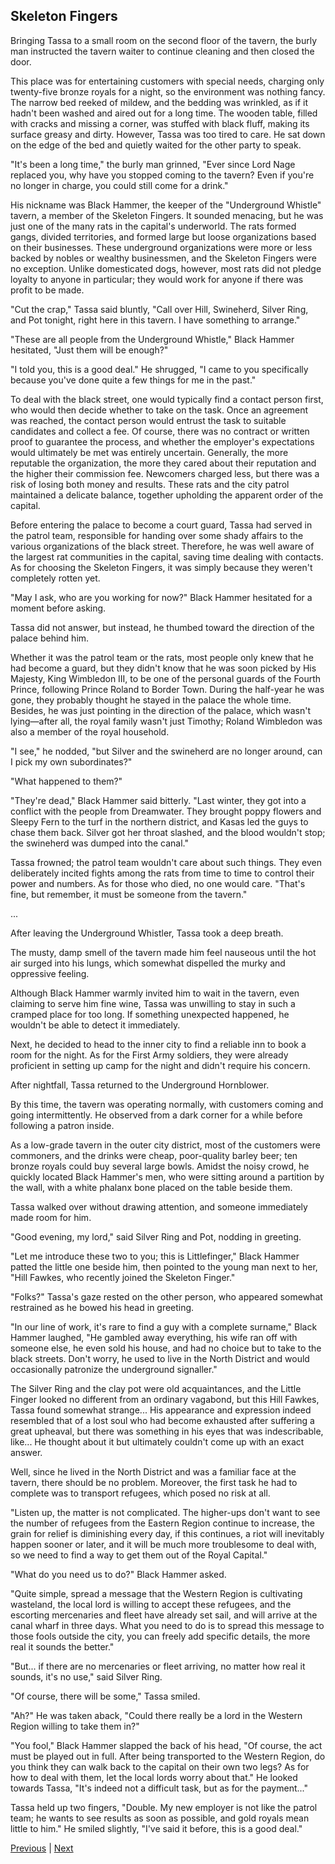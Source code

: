 ## Skeleton Fingers
Bringing Tassa to a small room on the second floor of the tavern, the burly man instructed the tavern waiter to continue cleaning and then closed the door.



This place was for entertaining customers with special needs, charging only twenty-five bronze royals for a night, so the environment was nothing fancy. The narrow bed reeked of mildew, and the bedding was wrinkled, as if it hadn't been washed and aired out for a long time. The wooden table, filled with cracks and missing a corner, was stuffed with black fluff, making its surface greasy and dirty. However, Tassa was too tired to care. He sat down on the edge of the bed and quietly waited for the other party to speak.



"It's been a long time," the burly man grinned, "Ever since Lord Nage replaced you, why have you stopped coming to the tavern? Even if you're no longer in charge, you could still come for a drink."



His nickname was Black Hammer, the keeper of the "Underground Whistle" tavern, a member of the Skeleton Fingers. It sounded menacing, but he was just one of the many rats in the capital's underworld. The rats formed gangs, divided territories, and formed large but loose organizations based on their businesses. These underground organizations were more or less backed by nobles or wealthy businessmen, and the Skeleton Fingers were no exception. Unlike domesticated dogs, however, most rats did not pledge loyalty to anyone in particular; they would work for anyone if there was profit to be made.



"Cut the crap," Tassa said bluntly, "Call over Hill, Swineherd, Silver Ring, and Pot tonight, right here in this tavern. I have something to arrange."



"These are all people from the Underground Whistle," Black Hammer hesitated, "Just them will be enough?"



"I told you, this is a good deal." He shrugged, "I came to you specifically because you've done quite a few things for me in the past."



To deal with the black street, one would typically find a contact person first, who would then decide whether to take on the task. Once an agreement was reached, the contact person would entrust the task to suitable candidates and collect a fee. Of course, there was no contract or written proof to guarantee the process, and whether the employer's expectations would ultimately be met was entirely uncertain. Generally, the more reputable the organization, the more they cared about their reputation and the higher their commission fee. Newcomers charged less, but there was a risk of losing both money and results. These rats and the city patrol maintained a delicate balance, together upholding the apparent order of the capital.



Before entering the palace to become a court guard, Tassa had served in the patrol team, responsible for handing over some shady affairs to the various organizations of the black street. Therefore, he was well aware of the largest rat communities in the capital, saving time dealing with contacts. As for choosing the Skeleton Fingers, it was simply because they weren't completely rotten yet.



"May I ask, who are you working for now?" Black Hammer hesitated for a moment before asking.

Tassa did not answer, but instead, he thumbed toward the direction of the palace behind him.

Whether it was the patrol team or the rats, most people only knew that he had become a guard, but they didn't know that he was soon picked by His Majesty, King Wimbledon III, to be one of the personal guards of the Fourth Prince, following Prince Roland to Border Town. During the half-year he was gone, they probably thought he stayed in the palace the whole time. Besides, he was just pointing in the direction of the palace, which wasn't lying—after all, the royal family wasn't just Timothy; Roland Wimbledon was also a member of the royal household.

"I see," he nodded, "but Silver and the swineherd are no longer around, can I pick my own subordinates?"

"What happened to them?"

"They're dead," Black Hammer said bitterly. "Last winter, they got into a conflict with the people from Dreamwater. They brought poppy flowers and Sleepy Fern to the turf in the northern district, and Kasas led the guys to chase them back. Silver got her throat slashed, and the blood wouldn't stop; the swineherd was dumped into the canal."

Tassa frowned; the patrol team wouldn't care about such things. They even deliberately incited fights among the rats from time to time to control their power and numbers. As for those who died, no one would care. "That's fine, but remember, it must be someone from the tavern."

...

After leaving the Underground Whistler, Tassa took a deep breath.



The musty, damp smell of the tavern made him feel nauseous until the hot air surged into his lungs, which somewhat dispelled the murky and oppressive feeling.



Although Black Hammer warmly invited him to wait in the tavern, even claiming to serve him fine wine, Tassa was unwilling to stay in such a cramped place for too long. If something unexpected happened, he wouldn't be able to detect it immediately.



Next, he decided to head to the inner city to find a reliable inn to book a room for the night. As for the First Army soldiers, they were already proficient in setting up camp for the night and didn't require his concern.



After nightfall, Tassa returned to the Underground Hornblower.



By this time, the tavern was operating normally, with customers coming and going intermittently. He observed from a dark corner for a while before following a patron inside.



As a low-grade tavern in the outer city district, most of the customers were commoners, and the drinks were cheap, poor-quality barley beer; ten bronze royals could buy several large bowls. Amidst the noisy crowd, he quickly located Black Hammer's men, who were sitting around a partition by the wall, with a white phalanx bone placed on the table beside them.



Tassa walked over without drawing attention, and someone immediately made room for him.



"Good evening, my lord," said Silver Ring and Pot, nodding in greeting.



"Let me introduce these two to you; this is Littlefinger," Black Hammer patted the little one beside him, then pointed to the young man next to her, "Hill Fawkes, who recently joined the Skeleton Finger."



"Folks?" Tassa's gaze rested on the other person, who appeared somewhat restrained as he bowed his head in greeting.

"In our line of work, it's rare to find a guy with a complete surname," Black Hammer laughed, "He gambled away everything, his wife ran off with someone else, he even sold his house, and had no choice but to take to the black streets. Don't worry, he used to live in the North District and would occasionally patronize the underground signaller."

The Silver Ring and the clay pot were old acquaintances, and the Little Finger looked no different from an ordinary vagabond, but this Hill Fawkes, Tassa found somewhat strange... His appearance and expression indeed resembled that of a lost soul who had become exhausted after suffering a great upheaval, but there was something in his eyes that was indescribable, like... He thought about it but ultimately couldn't come up with an exact answer.

Well, since he lived in the North District and was a familiar face at the tavern, there should be no problem. Moreover, the first task he had to complete was to transport refugees, which posed no risk at all.

"Listen up, the matter is not complicated. The higher-ups don't want to see the number of refugees from the Eastern Region continue to increase, the grain for relief is diminishing every day, if this continues, a riot will inevitably happen sooner or later, and it will be much more troublesome to deal with, so we need to find a way to get them out of the Royal Capital."

"What do you need us to do?" Black Hammer asked.

"Quite simple, spread a message that the Western Region is cultivating wasteland, the local lord is willing to accept these refugees, and the escorting mercenaries and fleet have already set sail, and will arrive at the canal wharf in three days. What you need to do is to spread this message to those fools outside the city, you can freely add specific details, the more real it sounds the better."

"But... if there are no mercenaries or fleet arriving, no matter how real it sounds, it's no use," said Silver Ring.

"Of course, there will be some," Tassa smiled.



"Ah?" He was taken aback, "Could there really be a lord in the Western Region willing to take them in?"

"You fool," Black Hammer slapped the back of his head, "Of course, the act must be played out in full. After being transported to the Western Region, do you think they can walk back to the capital on their own two legs? As for how to deal with them, let the local lords worry about that." He looked towards Tassa, "It's indeed not a difficult task, but as for the payment..."

Tassa held up two fingers, "Double. My new employer is not like the patrol team; he wants to see results as soon as possible, and gold royals mean little to him." He smiled slightly, "I've said it before, this is a good deal."





[Previous](CH0214.md) | [Next](CH0216.md)
